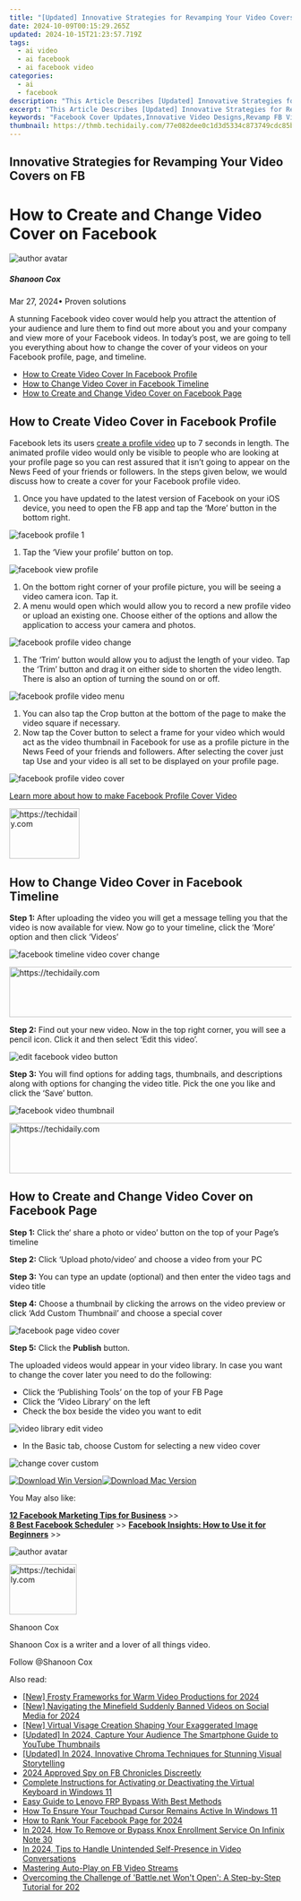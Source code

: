 ```yaml
---
title: "[Updated] Innovative Strategies for Revamping Your Video Covers on FB"
date: 2024-10-09T00:15:29.265Z
updated: 2024-10-15T21:23:57.719Z
tags:
  - ai video
  - ai facebook
  - ai facebook video
categories:
  - ai
  - facebook
description: "This Article Describes [Updated] Innovative Strategies for Revamping Your Video Covers on FB"
excerpt: "This Article Describes [Updated] Innovative Strategies for Revamping Your Video Covers on FB"
keywords: "Facebook Cover Updates,Innovative Video Designs,Revamp FB Videos,Social Media Video Covers,Engaging Video Posts,Creative Video Strategies,Video Graphics for FB"
thumbnail: https://thmb.techidaily.com/77e082dee0c1d3d5334c873749cdc85b7f4282a5c68bf8d7b3fdd304d8146b2a.jpg
---
```


## Innovative Strategies for Revamping Your Video Covers on FB

# How to Create and Change Video Cover on Facebook

![author avatar](https://images.wondershare.com/filmora/article-images/shannon-cox.jpg)

##### Shanoon Cox

 Mar 27, 2024• Proven solutions

A stunning Facebook video cover would help you attract the attention of your audience and lure them to find out more about you and your company and view more of your Facebook videos. In today’s post, we are going to tell you everything about how to change the cover of your videos on your Facebook profile, page, and timeline.

* [How to Create Video Cover In Facebook Profile](#part1)
* [How to Change Video Cover in Facebook Timeline](#part2)
* [How to Create and Change Video Cover on Facebook Page](#part3)

## How to Create Video Cover in Facebook Profile

Facebook lets its users [create a profile video](https://tools.techidaily.com/wondershare/filmora/download/) up to 7 seconds in length. The animated profile video would only be visible to people who are looking at your profile page so you can rest assured that it isn’t going to appear on the News Feed of your friends or followers. In the steps given below, we would discuss how to create a cover for your Facebook profile video.

   1. Once you have updated to the latest version of Facebook on your iOS device, you need to open the FB app and tap the ‘More’ button in the bottom right.

![facebook profile 1 ](https://images.wondershare.com/filmora/article-images/facebook-profile-1.jpg)

   1. Tap the ‘View your profile’ button on top.

![facebook view profile](https://images.wondershare.com/filmora/article-images/facebook-view-profile.jpg)

   1. On the bottom right corner of your profile picture, you will be seeing a video camera icon. Tap it.
   2. A menu would open which would allow you to record a new profile video or upload an existing one. Choose either of the options and allow the application to access your camera and photos.

![facebook profile video change](https://images.wondershare.com/filmora/article-images/facebook-profile-video-change.jpg)

   1. The ‘Trim’ button would allow you to adjust the length of your video. Tap the ‘Trim’ button and drag it on either side to shorten the video length. There is also an option of turning the sound on or off.

![facebook profile video menu](https://images.wondershare.com/filmora/article-images/facebook-profile-video-menu.jpg)

   1. You can also tap the Crop button at the bottom of the page to make the video square if necessary.
   2. Now tap the Cover button to select a frame for your video which would act as the video thumbnail in Facebook for use as a profile picture in the News Feed of your friends and followers. After selecting the cover just tap Use and your video is all set to be displayed on your profile page.

![facebook profile video cover](https://images.wondershare.com/filmora/article-images/facebook-profile-video-cover.jpg)

[Learn more about how to make Facebook Profile Cover Video](https://tools.techidaily.com/wondershare/filmora/download/)

<!-- affiliate ads begin -->
<a href="https://aligracehair.sjv.io/c/5597632/2135365/19272" target="_top" id="2135365">
  <img src="//a.impactradius-go.com/display-ad/19272-2135365" border="0" alt="https://techidaily.com" width="125" height="90"/>
</a>
<img height="0" width="0" src="https://aligracehair.sjv.io/i/5597632/2135365/19272" style="position:absolute;visibility:hidden;" border="0" />
<!-- affiliate ads end -->

## How to Change Video Cover in Facebook Timeline

**Step 1:** After uploading the video you will get a message telling you that the video is now available for view. Now go to your timeline, click the ‘More’ option and then click ‘Videos’

![facebook timeline video cover change](https://images.wondershare.com/filmora/article-images/facebook-timeline-video-cover-change.jpg)

<!-- affiliate ads begin -->
<a href="https://ephamedtechinc.pxf.io/c/5597632/2137206/26400" target="_top" id="2137206">
  <img src="//a.impactradius-go.com/display-ad/26400-2137206" border="0" alt="https://techidaily.com" width="728" height="90"/>
</a>
<img height="0" width="0" src="https://ephamedtechinc.pxf.io/i/5597632/2137206/26400" style="position:absolute;visibility:hidden;" border="0" />
<!-- affiliate ads end -->

**Step 2:** Find out your new video. Now in the top right corner, you will see a pencil icon. Click it and then select ‘Edit this video’.

![edit facebook video button](https://images.wondershare.com/filmora/article-images/edit-facebook-video-button.jpg)

**Step 3:** You will find options for adding tags, thumbnails, and descriptions along with options for changing the video title. Pick the one you like and click the ‘Save’ button.

![facebook video thumbnail](https://images.wondershare.com/filmora/article-images/facebook-video-thumbnail.jpg)

<!-- affiliate ads begin -->
<a href="https://appsumo.8odi.net/c/5597632/2144278/7443" target="_top" id="2144278">
  <img src="//a.impactradius-go.com/display-ad/7443-2144278" border="0" alt="https://techidaily.com" width="728" height="90"/>
</a>
<img height="0" width="0" src="https://appsumo.8odi.net/i/5597632/2144278/7443" style="position:absolute;visibility:hidden;" border="0" />
<!-- affiliate ads end -->

## How to Create and Change Video Cover on Facebook Page

**Step 1:**  Click the‘ share a photo or video’ button on the top of your Page’s timeline

**Step 2:**  Click ‘Upload photo/video’ and choose a video from your PC

**Step 3:**  You can type an update (optional) and then enter the video tags and video title

**Step 4:**  Choose a thumbnail by clicking the arrows on the video preview or click ‘Add Custom Thumbnail’ and choose a special cover

![facebook page video cover](https://images.wondershare.com/filmora/article-images/facebook-page-video-cover.jpg)

**Step 5:**  Click the **Publish** button.

The uploaded videos would appear in your video library. In case you want to change the cover later you need to do the following:

* Click the ‘Publishing Tools’ on the top of your FB Page
* Click the ‘Video Library’ on the left
* Check the box beside the video you want to edit

![video library edit video](https://images.wondershare.com/filmora/article-images/video-library-edit-video.jpg)

* In the Basic tab, choose Custom for selecting a new video cover

![change cover custom](https://images.wondershare.com/filmora/article-images/change-cover-custom.jpg)

[![Download Win Version](https://images.wondershare.com/filmora/guide/download-btn-win.jpg)](https://tools.techidaily.com/wondershare/filmora/download/)[![Download Mac Version](https://images.wondershare.com/filmora/guide/download-btn-mac.jpg)](https://tools.techidaily.com/wondershare/filmora/download/)

You May also like:

[**12 Facebook Marketing Tips for Business**](https://tools.techidaily.com/wondershare/filmora/download/) \>>  
[**8 Best Facebook Scheduler**](https://tools.techidaily.com/wondershare/filmora/download/) \>>
[**Facebook Insights: How to Use it for Beginners**](https://tools.techidaily.com/wondershare/filmora/download/) \>>  

![author avatar](https://images.wondershare.com/filmora/article-images/shannon-cox.jpg)

<!-- affiliate ads begin -->
<a href="https://aligracehair.sjv.io/c/5597632/2135393/19272" target="_top" id="2135393">
  <img src="//a.impactradius-go.com/display-ad/19272-2135393" border="0" alt="https://techidaily.com" width="120" height="90"/>
</a>
<img height="0" width="0" src="https://aligracehair.sjv.io/i/5597632/2135393/19272" style="position:absolute;visibility:hidden;" border="0" />
<!-- affiliate ads end -->

Shanoon Cox

Shanoon Cox is a writer and a lover of all things video.

Follow @Shanoon Cox

<ins class="adsbygoogle"
      style="display:block"
      data-ad-client="ca-pub-7571918770474297"
      data-ad-slot="8358498916"
      data-ad-format="auto"
      data-full-width-responsive="true"></ins>

<span class="atpl-alsoreadstyle">Also read:</span>
<div><ul>
<li><a href="https://youtube-blog.techidaily.com/rosty-frameworks-for-warm-video-productions-for-2024/"><u>[New] Frosty Frameworks for Warm Video Productions for 2024</u></a></li>
<li><a href="https://facebook-videos.techidaily.com/new-navigating-the-minefield-suddenly-banned-videos-on-social-media-for-2024/"><u>[New] Navigating the Minefield Suddenly Banned Videos on Social Media for 2024</u></a></li>
<li><a href="https://facebook-videos.techidaily.com/new-virtual-visage-creation-shaping-your-exaggerated-image/"><u>[New] Virtual Visage Creation Shaping Your Exaggerated Image</u></a></li>
<li><a href="https://facebook-video-footage.techidaily.com/updated-in-2024-capture-your-audience-the-smartphone-guide-to-youtube-thumbnails/"><u>[Updated] In 2024, Capture Your Audience The Smartphone Guide to YouTube Thumbnails</u></a></li>
<li><a href="https://youtube-blog.techidaily.com/ed-in-2024-innovative-chroma-techniques-for-stunning-visual-storytelling/"><u>[Updated] In 2024, Innovative Chroma Techniques for Stunning Visual Storytelling</u></a></li>
<li><a href="https://facebook-videos.techidaily.com/2024-approved-spy-on-fb-chronicles-discreetly/"><u>2024 Approved Spy on FB Chronicles Discreetly</u></a></li>
<li><a href="https://technical-tips.techidaily.com/complete-instructions-for-activating-or-deactivating-the-virtual-keyboard-in-windows-11/"><u>Complete Instructions for Activating or Deactivating the Virtual Keyboard in Windows 11</u></a></li>
<li><a href="https://android-frp.techidaily.com/easy-guide-to-lenovo-frp-bypass-with-best-methods-by-drfone-android/"><u>Easy Guide to Lenovo FRP Bypass With Best Methods</u></a></li>
<li><a href="https://win-howtos.techidaily.com/how-to-ensure-your-touchpad-cursor-remains-active-in-windows-11/"><u>How To Ensure Your Touchpad Cursor Remains Active In Windows 11</u></a></li>
<li><a href="https://facebook-videos.techidaily.com/how-to-rank-your-facebook-page-for-2024/"><u>How to Rank Your Facebook Page for 2024</u></a></li>
<li><a href="https://unlock-android.techidaily.com/in-2024-how-to-remove-or-bypass-knox-enrollment-service-on-infinix-note-30-by-drfone-android/"><u>In 2024, How To Remove or Bypass Knox Enrollment Service On Infinix Note 30</u></a></li>
<li><a href="https://facebook-videos.techidaily.com/in-2024-tips-to-handle-unintended-self-presence-in-video-conversations/"><u>In 2024, Tips to Handle Unintended Self-Presence in Video Conversations</u></a></li>
<li><a href="https://facebook-videos.techidaily.com/mastering-auto-play-on-fb-video-streams/"><u>Mastering Auto-Play on FB Video Streams</u></a></li>
<li><a href="https://win-able.techidaily.com/overcoming-the-challenge-of-battlenet-wont-open-a-step-by-step-tutorial-for-202/"><u>Overcoming the Challenge of 'Battle.net Won't Open': A Step-by-Step Tutorial for 202</u></a></li>
</ul></div>

